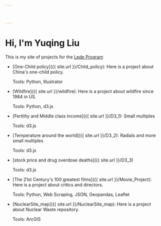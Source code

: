 ```yaml
---



---
```


# Hi, I'm Yuqing Liu

This is my site of projects for the [Lede Program](http://ledeprogram.com)

* [One-Child policy]({{ site.url }}/Child_policy): Here is a project about China's one-child policy. 
  
  Tools: Python, Illustrator

* [Wildfire]({{ site.url }}/wildfire): Here is a project about wildfire since 1984 in US. 

  Tools: Python, d3.js

* [Fertility and Middle class income]({{ site.url }}/D3_1): Small multiples
  
  Tools: d3.js

* [Temperature around the world]({{ site.url }}/D3_2): Radials and more small multiples

  Tools: d3.js

* [stock price and drug overdose deaths]({{ site.url }}/D3_3)

  Tools: d3.js

* [The 21st Century's 100 greatest films]({{ site.url }}/Movie_Project): Here is a project about critics and directors. 

  Tools: Python, Web Scraping, JSON, Geopandas, Leaflet
  
* [NuclearSite_map]({{ site.url }}/NuclearSite_map): Here is a project about Nuclear Waste repository.

  Tools: ArcGIS